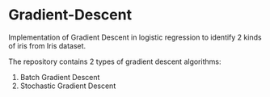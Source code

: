 # Gradient-Descent

Implementation of Gradient Descent in logistic regression to identify 2 kinds of iris from Iris dataset.

The repository contains 2 types of gradient descent algorithms:
1. Batch Gradient Descent
2. Stochastic Gradient Descent
